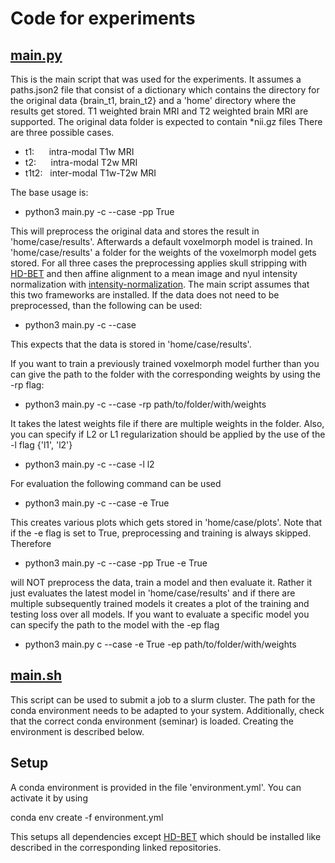 # Code for experiments

## [main.py](main.py)

This is the main script that was used for the experiments. It assumes a paths.json2 file that consist of a dictionary
which contains the directory for the original data {brain_t1, brain_t2} and a 'home' directory where the results get stored. 
T1 weighted brain MRI and T2 weighted brain MRI are supported. The original data folder is expected to contain *nii.gz files
There are three possible cases.

- t1: &nbsp;&nbsp;&nbsp;&nbsp;  intra-modal T1w MRI
- t2:  &nbsp;&nbsp;&nbsp;&nbsp; intra-modal T2w MRI
- t1t2: &nbsp; inter-modal T1w-T2w MRI

The base usage is:

- python3 main.py -c --case -pp True

This will preprocess the original data and stores the result in 'home/case/results'. Afterwards a default voxelmorph model is
trained. In 'home/case/results' a folder for the weights of the voxelmorph model gets stored. For all three cases the preprocessing applies
skull stripping with [HD-BET](https://github.com/MIC-DKFZ/HD-BET) and then affine alignment to a mean image and nyul intensity
normalization with [intensity-normalization](https://github.com/jcreinhold/intensity-normalization). The main script
assumes that this two frameworks are installed. If the data does not need to be preprocessed,
than the following can be used:

- python3 main.py -c --case 

This expects that the data is stored in 'home/case/results'. 

If you want to train a previously trained
voxelmorph model further than you can give the path to the folder with the corresponding weights by using the -rp flag:

- python3 main.py -c --case -rp path/to/folder/with/weights

It takes the latest weights file if there are multiple weights in the folder. Also, you can specify if L2 or L1 regularization
should be applied by the use of the -l flag {'l1', 'l2'}

- python3 main.py -c --case -l l2

For evaluation the following command can be used

- python3 main.py -c --case -e True

This creates various plots which gets stored in 'home/case/plots'. Note that if the -e flag is set to True, 
preprocessing and training is always skipped. Therefore

- python3 main.py -c --case -pp True -e True

will NOT preprocess the data, train a model and then evaluate it. Rather it just evaluates the latest model in 
'home/case/results' and if there are multiple subsequently trained models it creates a plot of the training and testing
loss over all models. If you want to evaluate a specific model you can specify the path to the model with the -ep flag

- python3 main.py c --case -e True -ep path/to/folder/with/weights

## [main.sh](main.sh)

This script can be used to submit a job to a slurm cluster. The path for the conda environment needs to be adapted to 
your system. Additionally, check that the correct conda environment (seminar) is loaded. Creating the environment is 
described below.

## Setup

A conda environment is provided in the file 'environment.yml'. You can activate it by using

conda env create -f environment.yml
 
This setups all dependencies except [HD-BET](https://github.com/MIC-DKFZ/HD-BET)  which should be installed like 
described in the corresponding linked repositories.
